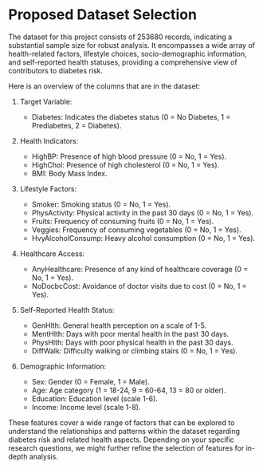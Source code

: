 # Proposed Dataset Selection

The dataset for this project consists of 253680 records, indicating a substantial sample size for robust analysis. It encompasses a wide array of health-related factors, lifestyle choices, socio-demographic information, and self-reported health statuses, providing a comprehensive view of contributors to diabetes risk.

Here is an overview of the columns that are in the dataset:

1. Target Variable:
   - Diabetes: Indicates the diabetes status (0 = No Diabetes, 1 = Prediabetes, 2 = Diabetes).

2. Health Indicators:
   - HighBP: Presence of high blood pressure (0 = No, 1 = Yes).
   - HighChol: Presence of high cholesterol (0 = No, 1 = Yes).
   - BMI: Body Mass Index.

3. Lifestyle Factors:
   - Smoker: Smoking status (0 = No, 1 = Yes).
   - PhysActivity: Physical activity in the past 30 days (0 = No, 1 = Yes).
   - Fruits: Frequency of consuming fruits (0 = No, 1 = Yes).
   - Veggies: Frequency of consuming vegetables (0 = No, 1 = Yes).
   - HvyAlcoholConsump: Heavy alcohol consumption (0 = No, 1 = Yes).

4. Healthcare Access:
   - AnyHealthcare: Presence of any kind of healthcare coverage (0 = No, 1 = Yes).
   - NoDocbcCost: Avoidance of doctor visits due to cost (0 = No, 1 = Yes).

5. Self-Reported Health Status:
   - GenHlth: General health perception on a scale of 1-5.
   - MentHlth: Days with poor mental health in the past 30 days.
   - PhysHlth: Days with poor physical health in the past 30 days.
   - DiffWalk: Difficulty walking or climbing stairs (0 = No, 1 = Yes).

6. Demographic Information:
   - Sex: Gender (0 = Female, 1 = Male).
   - Age: Age category (1 = 18-24, 9 = 60-64, 13 = 80 or older).
   - Education: Education level (scale 1-6).
   - Income: Income level (scale 1-8).

These features cover a wide range of factors that can be explored to understand the relationships and patterns within the dataset regarding diabetes risk and related health aspects. Depending on your specific research questions, we might further refine the selection of features for in-depth analysis.
